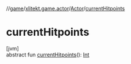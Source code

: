 //[game](../../../index.md)/[xlitekt.game.actor](../index.md)/[Actor](index.md)/[currentHitpoints](current-hitpoints.md)

# currentHitpoints

[jvm]\
abstract fun [currentHitpoints](current-hitpoints.md)(): [Int](https://kotlinlang.org/api/latest/jvm/stdlib/kotlin/-int/index.html)
